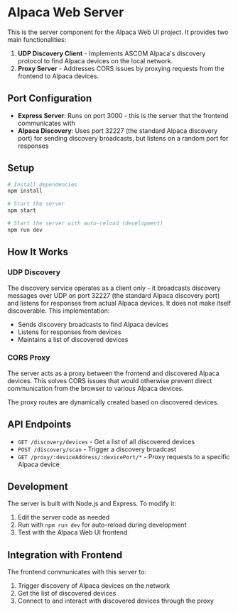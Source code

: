 # Alpaca Web Server

This is the server component for the Alpaca Web UI project. It provides two main functionalities:

1. **UDP Discovery Client** - Implements ASCOM Alpaca's discovery protocol to find Alpaca devices on the local network.
2. **Proxy Server** - Addresses CORS issues by proxying requests from the frontend to Alpaca devices.

## Port Configuration

- **Express Server**: Runs on port 3000 - this is the server that the frontend communicates with
- **Alpaca Discovery**: Uses port 32227 (the standard Alpaca discovery port) for sending discovery broadcasts, but listens on a random port for responses

## Setup

```bash
# Install dependencies
npm install

# Start the server
npm start

# Start the server with auto-reload (development)
npm run dev
```

## How It Works

### UDP Discovery

The discovery service operates as a client only - it broadcasts discovery messages over UDP on port 32227 (the standard Alpaca discovery port) and listens for responses from actual Alpaca devices. It does not make itself discoverable. This implementation:

- Sends discovery broadcasts to find Alpaca devices
- Listens for responses from devices
- Maintains a list of discovered devices

### CORS Proxy

The server acts as a proxy between the frontend and discovered Alpaca devices. This solves CORS issues that would otherwise prevent direct communication from the browser to various Alpaca devices.

The proxy routes are dynamically created based on discovered devices.

## API Endpoints

- `GET /discovery/devices` - Get a list of all discovered devices
- `POST /discovery/scan` - Trigger a discovery broadcast
- `GET /proxy/:deviceAddress/:devicePort/*` - Proxy requests to a specific Alpaca device

## Development

The server is built with Node.js and Express. To modify it:

1. Edit the server code as needed
2. Run with `npm run dev` for auto-reload during development
3. Test with the Alpaca Web UI frontend

## Integration with Frontend

The frontend communicates with this server to:

1. Trigger discovery of Alpaca devices on the network
2. Get the list of discovered devices
3. Connect to and interact with discovered devices through the proxy
